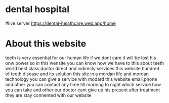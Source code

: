 # dental hospital
#live server    https://dental-helathcare.web.app/home

# About this website
teeth is very essential for our human life if we dont care it will be lost his onw power so in this wensite you can know how we have to this about teeth
world best class doctor direct and indirecly services this website
hundred of teeth disease and its solution this site
in a mordan life and mordan technology you can give a service with modard this website email,phone and other you can contact any time till morning to night
which service how you can take and other our doctor cant give up his present after treatment they are stay connented with our website


